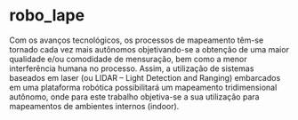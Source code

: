 # robo_lape
Com os avanços tecnológicos, os processos de mapeamento têm-se tornado cada vez mais autônomos objetivando-se a obtenção de uma maior qualidade e/ou comodidade de mensuração, bem como a menor interferência humana no processo. Assim, a utilização de sistemas baseados em laser (ou LIDAR – Light Detection and Ranging) embarcados em uma plataforma robótica possibilitará um mapeamento tridimensional autônomo, onde para este trabalho objetiva-se a sua utilização para mapeamentos de ambientes internos (indoor).
